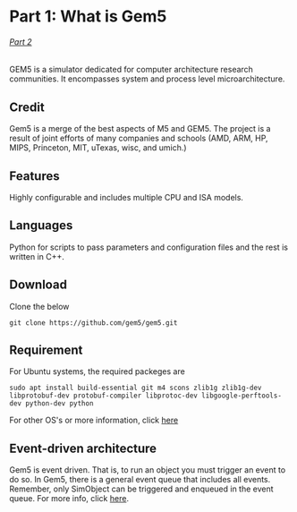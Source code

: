 # Part 1: What is Gem5
###### [Part 2](build_and_run)
GEM5 is a simulator dedicated for computer architecture research communities. It  encompasses system and process level microarchitecture. 
## Credit 
Gem5 is a merge of the best aspects of M5 and GEM5. The project is a result of joint efforts of many companies and schools (AMD, ARM, HP, MIPS, Princeton, MIT, uTexas, wisc, and umich.)
## Features
Highly configurable and includes multiple CPU and ISA models.
## Languages 
Python for scripts to pass parameters and configuration files and the rest is written in C++.  
## Download
Clone the below
```
git clone https://github.com/gem5/gem5.git
```
## Requirement
For Ubuntu systems, the required packeges are  
```
sudo apt install build-essential git m4 scons zlib1g zlib1g-dev libprotobuf-dev protobuf-compiler libprotoc-dev libgoogle-perftools-dev python-dev python
```
For other OS's or more information, click [here](http://gem5.org/Compiling_M5#Required_Software)
## Event-driven architecture 
Gem5 is event driven. That is, to run an object you must trigger an event to do so. In Gem5, there is a general event queue that includes all events. Remember, only SimObject can be triggered and enqueued in the event queue.  For more info, click [here](here). 


